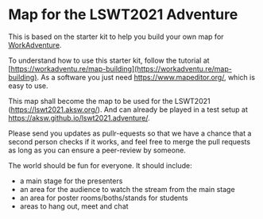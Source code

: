 # Map for the LSWT2021 Adventure

This is based on the starter kit to help you build your own map for [WorkAdventure](https://workadventu.re).

To understand how to use this starter kit, follow the tutorial at [https://workadventu.re/map-building](https://workadventu.re/map-building). As a software you just need https://www.mapeditor.org/, which is easy to use.

This map shall become the map to be used for the LSWT2021 (https://lswt2021.aksw.org/). And can already be played in a test setup at https://aksw.github.io/lswt2021.adventure/.

Please send you updates as pullr-equests so that we have a chance that a second person checks if it works, and feel free to merge the pull requests as long as you can ensure a peer-review by someone.

The world should be fun for everyone. It should include:

- a main stage for the presenters
- an area for the audience to watch the stream from the main stage
- an area for poster rooms/boths/stands for students
- areas to hang out, meet and chat
